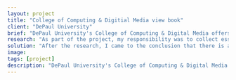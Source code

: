 ```yaml
---
layout: project
title: "College of Computing & Digitial Media view book"
client: "DePaul University"
brief: "DePaul University's College of Computing & Digital Media offers many graduate programs in technology. With the diversity of the programs, it is important to create a view book that encompasses all programs and highlights essential information that will target potential candidates and current students."
research: "As part of the project, my responsibility was to collect essential information for each program and create a system of hierarchy for it. Also, I conducted interviews with current students and asked them what drove them to their enroll in their program and I asked if any print material played any role in their decision. Professors also assisted me in gathering content."
solution: "After the research, I came to the conclusion that there is a large diversity in prospective students who come from different backgrounds that include previous education, language barriers, and different levels of familiarity with the programs. The solution was to create the view book with a neutral identity that doesn't subtract from the content and doesn't imply any biased opinions. The photography used is both a combination of abstract ideas as well as environment shots of the university and students."
image:
tags: [project]
description: "DePaul University's College of Computing & Digital Media offers many graduate programs in technology. With the diversity of the programs, it is important to create a view book that encompasses all programs and highlights essential information that will target potential candidates and current students."
---
```





